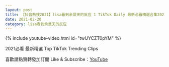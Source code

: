 ```yaml
---
layout: post
title: 【抖音熱搜2021】lisa看到余景天的反应 1 TikTok Daily 最新必看精選合集2021 02 20
date: 2021-02-20
category: lisa看到余景天的反应
---
```


{% include youtube-video.html id="twUYCZT0pYM" %}

2021必看 最新精選 Top TikTok Trending Clips

喜歡請點贊轉發加訂閱 Like & Subscribe：[YouTube](https://www.youtube.com/channel/UCAoR7VcanIPd04uEq_GIylA/videos)

